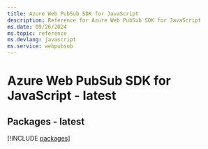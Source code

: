 ```yaml
---
title: Azure Web PubSub SDK for JavaScript
description: Reference for Azure Web PubSub SDK for JavaScript
ms.date: 09/26/2024
ms.topic: reference
ms.devlang: javascript
ms.service: webpubsub
---
```

# Azure Web PubSub SDK for JavaScript - latest
## Packages - latest
[!INCLUDE [packages](web-pubsub-index.md)]